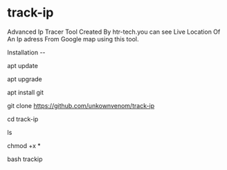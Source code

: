 # track-ip
Advanced Ip Tracer Tool Created By htr-tech.you can see Live Location Of An Ip adress From Google map using this tool. 

Installation -- 

apt update

apt upgrade

apt install git

git clone https://github.com/unkownvenom/track-ip

cd track-ip

ls

chmod +x *

bash trackip

